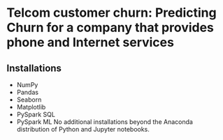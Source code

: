 # Telcom customer churn: Predicting Churn for a company that provides phone and Internet services


## Installations
* NumPy
* Pandas
* Seaborn
* Matplotlib
* PySpark SQL
* PySpark ML
No additional installations beyond the Anaconda distribution of Python and Jupyter notebooks.
